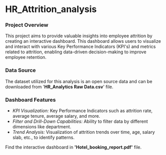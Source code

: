 # HR_Attrition_analysis
### Project Overview
This project aims to provide valuable insights into employee attrition by creating an interactive dashboard. This dashboard allows users to visualize and interact with various Key Performance Indicators (KPI's) and metrics related to attrition, enabling data-driven decision-making to improve employee retention.
### Data Source
The dataset utilized for this analysis is an open source data and can be downloaded from '**HR_Analytics Raw Data.csv**' file.
### Dashboard Features
* *KPI Visualization:* Key Performance Indicators such as attrition rate, average tenure, average salary, and more.
* *Filter and Drill-Down Capabilities:* Ability to filter data by different dimensions like department.
* *Trend Analysis:* Visualization of attrition trends over time, age, salary slab, etc., to identify patterns.

Find the interactive dashboard in **'Hotel_booking_report.pdf'** file.


